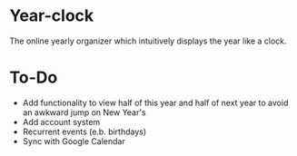 Year-clock
==========

The online yearly organizer which intuitively displays the year like a clock.

To-Do
=====

- Add functionality to view half of this year and half of next year to avoid an awkward jump on New Year's
- Add account system
- Recurrent events (e.b. birthdays)
- Sync with Google Calendar